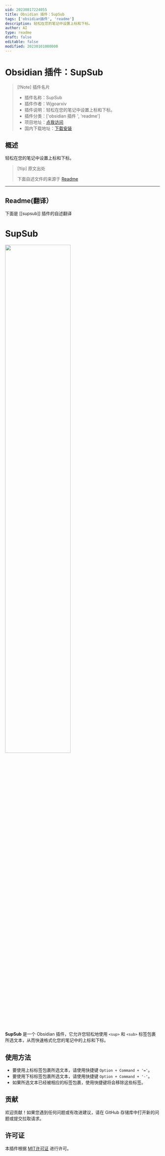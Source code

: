 ```yaml
---
uid: 20230817224055
title: Obsidian 插件：SupSub
tags: ['obsidian插件', 'readme']
description: 轻松在您的笔记中设置上标和下标。
author: AI
type: readme
draft: false
editable: false
modified: 20230101000000
---
```


# Obsidian 插件：SupSub

> [!Note] 插件名片
> - 插件名称：SupSub
> - 插件作者：Wjgoarxiv
> - 插件说明：轻松在您的笔记中设置上标和下标。
> - 插件分类：['obsidian 插件 ', 'readme']
> - 项目地址：[点我访问](https://github.com/wjgoarxiv/obsidian-supsub)
> - 国内下载地址：[下载安装](https://pkmer.cn/products/plugin/pluginMarket/?supsub)

## 概述

轻松在您的笔记中设置上标和下标。

> [!tip] 原文出处
>
>下面自述文件的来源于 [Readme](https://ghproxy.net/https://raw.githubusercontent.com/wjgoarxiv/obsidian-supsub/master/README.md)

---

## Readme(翻译）

下面是 [[supsub]] 插件的自述翻译

# SupSub

<img src="testmovie.gif" width="65%">

**SupSub** 是一个 Obsidian 插件，它允许您轻松地使用 `<sup>` 和 `<sub>` 标签包裹所选文本，从而快速格式化您的笔记中的上标和下标。

## 使用方法

- 要使用上标标签包裹所选文本，请使用快捷键 `Option + Command + '='`。
- 要使用下标标签包裹所选文本，请使用快捷键 `Option + Command + '-'`。
- 如果所选文本已经被相应的标签包裹，使用快捷键将会移除这些标签。

## 贡献

欢迎贡献！如果您遇到任何问题或有改进建议，请在 GitHub 存储库中打开新的问题或提交拉取请求。

## 许可证

本插件根据 [MIT许可证](LICENSE) 进行许可。
